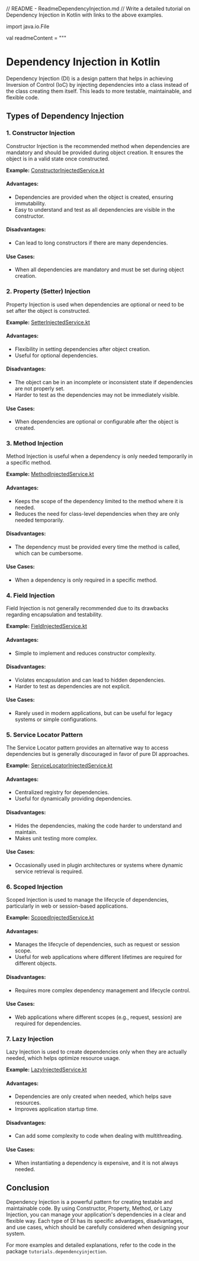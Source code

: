 // README - ReadmeDependencyInjection.md
// Write a detailed tutorial on Dependency Injection in Kotlin with links to the above examples.

import java.io.File

val readmeContent = """
# Dependency Injection in Kotlin

Dependency Injection (DI) is a design pattern that helps in achieving Inversion of Control (IoC) by injecting dependencies into a class instead of the class creating them itself. This leads to more testable, maintainable, and flexible code.

## Types of Dependency Injection

### 1. Constructor Injection
Constructor Injection is the recommended method when dependencies are mandatory and should be provided during object creation. It ensures the object is in a valid state once constructed.

**Example:** [ConstructorInjectedService.kt](src/main/kotlin/tutorials/dependencyinjection/ConstructorInjectedService.kt)

#### Advantages:
- Dependencies are provided when the object is created, ensuring immutability.
- Easy to understand and test as all dependencies are visible in the constructor.

#### Disadvantages:
- Can lead to long constructors if there are many dependencies.

#### Use Cases:
- When all dependencies are mandatory and must be set during object creation.

### 2. Property (Setter) Injection
Property Injection is used when dependencies are optional or need to be set after the object is constructed.

**Example:** [SetterInjectedService.kt](src/main/kotlin/tutorials/dependencyinjection/SetterInjectedService.kt)

#### Advantages:
- Flexibility in setting dependencies after object creation.
- Useful for optional dependencies.

#### Disadvantages:
- The object can be in an incomplete or inconsistent state if dependencies are not properly set.
- Harder to test as the dependencies may not be immediately visible.

#### Use Cases:
- When dependencies are optional or configurable after the object is created.

### 3. Method Injection
Method Injection is useful when a dependency is only needed temporarily in a specific method.

**Example:** [MethodInjectedService.kt](src/main/kotlin/tutorials/dependencyinjection/MethodInjectedService.kt)

#### Advantages:
- Keeps the scope of the dependency limited to the method where it is needed.
- Reduces the need for class-level dependencies when they are only needed temporarily.

#### Disadvantages:
- The dependency must be provided every time the method is called, which can be cumbersome.

#### Use Cases:
- When a dependency is only required in a specific method.

### 4. Field Injection
Field Injection is not generally recommended due to its drawbacks regarding encapsulation and testability.

**Example:** [FieldInjectedService.kt](src/main/kotlin/tutorials/dependencyinjection/FieldInjectedService.kt)

#### Advantages:
- Simple to implement and reduces constructor complexity.

#### Disadvantages:
- Violates encapsulation and can lead to hidden dependencies.
- Harder to test as dependencies are not explicit.

#### Use Cases:
- Rarely used in modern applications, but can be useful for legacy systems or simple configurations.

### 5. Service Locator Pattern
The Service Locator pattern provides an alternative way to access dependencies but is generally discouraged in favor of pure DI approaches.

**Example:** [ServiceLocatorInjectedService.kt](src/main/kotlin/tutorials/dependencyinjection/ServiceLocatorInjectedService.kt)

#### Advantages:
- Centralized registry for dependencies.
- Useful for dynamically providing dependencies.

#### Disadvantages:
- Hides the dependencies, making the code harder to understand and maintain.
- Makes unit testing more complex.

#### Use Cases:
- Occasionally used in plugin architectures or systems where dynamic service retrieval is required.

### 6. Scoped Injection
Scoped Injection is used to manage the lifecycle of dependencies, particularly in web or session-based applications.

**Example:** [ScopedInjectedService.kt](src/main/kotlin/tutorials/dependencyinjection/ScopedInjectedService.kt)

#### Advantages:
- Manages the lifecycle of dependencies, such as request or session scope.
- Useful for web applications where different lifetimes are required for different objects.

#### Disadvantages:
- Requires more complex dependency management and lifecycle control.

#### Use Cases:
- Web applications where different scopes (e.g., request, session) are required for dependencies.

### 7. Lazy Injection
Lazy Injection is used to create dependencies only when they are actually needed, which helps optimize resource usage.

**Example:** [LazyInjectedService.kt](src/main/kotlin/tutorials/dependencyinjection/LazyInjectedService.kt)

#### Advantages:
- Dependencies are only created when needed, which helps save resources.
- Improves application startup time.

#### Disadvantages:
- Can add some complexity to code when dealing with multithreading.

#### Use Cases:
- When instantiating a dependency is expensive, and it is not always needed.

## Conclusion
Dependency Injection is a powerful pattern for creating testable and maintainable code. By using Constructor, Property, Method, or Lazy Injection, you can manage your application's dependencies in a clear and flexible way. Each type of DI has its specific advantages, disadvantages, and use cases, which should be carefully considered when designing your system.

For more examples and detailed explanations, refer to the code in the package `tutorials.dependencyinjection`.
